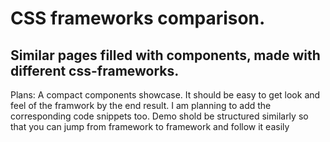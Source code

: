 # CSS frameworks comparison.
## Similar pages filled with components, made with different css-frameworks.

Plans: A compact components showcase. It should be easy to get look and feel of the framwork by the end result. I am planning to add the corresponding code snippets too. Demo shold be structured similarly so that you can jump from framework to framework and follow it easily
